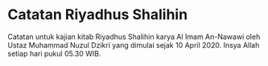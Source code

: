 # Catatan Riyadhus Shalihin
Catatan untuk kajian kitab Riyadhus Shalihin karya Al Imam An-Nawawi oleh Ustaz Muhammad Nuzul Dzikri yang dimulai sejak 10 April 2020. Insya Allah setiap hari pukul 05.30 WIB.
